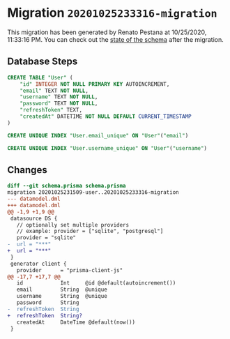 # Migration `20201025233316-migration`

This migration has been generated by Renato Pestana at 10/25/2020, 11:33:16 PM.
You can check out the [state of the schema](./schema.prisma) after the migration.

## Database Steps

```sql
CREATE TABLE "User" (
    "id" INTEGER NOT NULL PRIMARY KEY AUTOINCREMENT,
    "email" TEXT NOT NULL,
    "username" TEXT NOT NULL,
    "password" TEXT NOT NULL,
    "refreshToken" TEXT,
    "createdAt" DATETIME NOT NULL DEFAULT CURRENT_TIMESTAMP
)

CREATE UNIQUE INDEX "User.email_unique" ON "User"("email")

CREATE UNIQUE INDEX "User.username_unique" ON "User"("username")
```

## Changes

```diff
diff --git schema.prisma schema.prisma
migration 20201025231509-user..20201025233316-migration
--- datamodel.dml
+++ datamodel.dml
@@ -1,9 +1,9 @@
 datasource DS {
   // optionally set multiple providers
   // example: provider = ["sqlite", "postgresql"]
   provider = "sqlite"
-  url = "***"
+  url = "***"
 }
 generator client {
   provider      = "prisma-client-js"
@@ -17,7 +17,7 @@
   id            Int     @id @default(autoincrement())
   email         String  @unique
   username      String  @unique
   password      String
-  refreshToken  String
+  refreshToken  String?
   createdAt     DateTime @default(now())
 }
```


